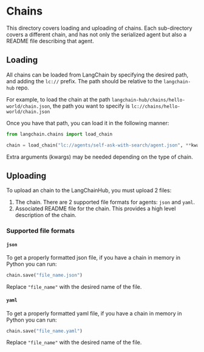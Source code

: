 # Chains

This directory covers loading and uploading of chains. 
Each sub-directory covers a different chain, and has not only the serialized agent but also a README file describing that agent.

## Loading

All chains can be loaded from LangChain by specifying the desired path, and adding the `lc://` prefix. The path should be relative to the `langchain-hub` repo.

For example, to load the chain at the path `langchain-hub/chains/hello-world/chain.json`, the path you want to specify is `lc://chains/hello-world/chain.json`

Once you have that path, you can load it in the following manner:

```python
from langchain.chains import load_chain

chain = load_chain("lc://agents/self-ask-with-search/agent.json", **kwargs)
```

Extra arguments (kwargs) may be needed depending on the type of chain.

## Uploading

To upload an chain to the LangChainHub, you must upload 2 files:
1. The chain. There are 2 supported file formats for agents: `json` and `yaml`. 
2. Associated README file for the chain. This provides a high level description of the chain.


### Supported file formats

#### `json`
To get a properly formatted json file, if you have a chain in memory in Python you can run:
```python
chain.save("file_name.json")
```

Replace `"file_name"` with the desired name of the file.

#### `yaml`
To get a properly formatted yaml file, if you have a chain in memory in Python you can run:
```python
chain.save("file_name.yaml")
```

Replace `"file_name"` with the desired name of the file.
